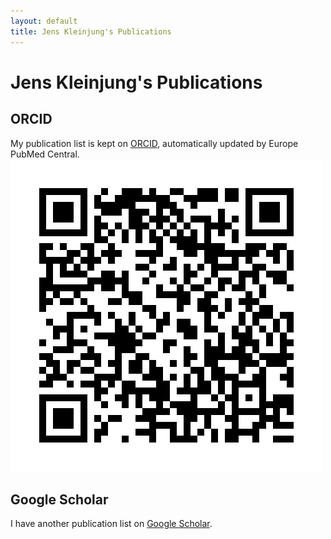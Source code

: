 ```yaml
---
layout: default
title: Jens Kleinjung's Publications
---
```


# Jens Kleinjung's Publications

## ORCID
My publication list is kept on [ORCID](https://orcid.org/0000-0002-7875-5724),
automatically updated by Europe PubMed Central.
![ORCID QRcode](./my_orcid_qrcode.png)

## Google Scholar
I have another publication list on
[Google Scholar](https://scholar.google.co.uk/citations?user=ZIZ075AAAAAJ&hl=en).

